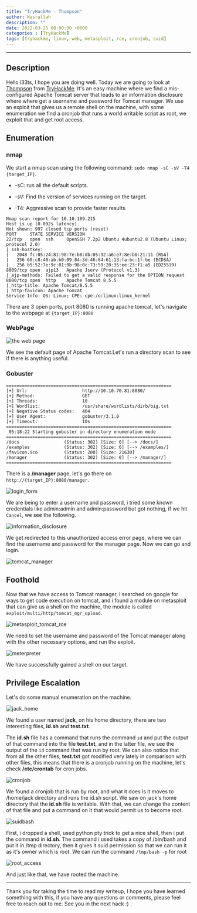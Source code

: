 ```yaml
---
title: "TryHackMe - Thompson"
author: Nasrallah
description: ""
date: 2022-03-25 00:00:00 +0000
categories : [TryHackMe]
tags: [tryhackme, linux, web, metasploit, rce, cronjob, suid]
---
```


<div align="center"> <script src="https://tryhackme.com/badge/367641"></script> </div>

---


## **Description**

Hello l33ts, I hope you are doing well. Today we are going to look at [Thompson](https://tryhackme.com/room/bsidesgtthompson) from [TryHackMe](https://tryhackme.com). It's an easy machine where we find a mis-configured Apache Tomcat server that leads to an information disclosure where where get a username and password for Tomcat manager. We use an exploit that gives us a remote shell on the machine, with some enumeration we find a cronjob that runs a world writable script as root, we exploit that and get root access.

## **Enumeration**

### nmap

We start a nmap scan using the following command: `sudo nmap -sC -sV -T4 {target_IP}`.

- -sC: run all the default scripts.

- -sV: Find the version of services running on the target.

- -T4: Aggressive scan to provide faster results.

```terminal
Nmap scan report for 10.10.109.215
Host is up (0.092s latency).
Not shown: 997 closed tcp ports (reset)
PORT     STATE SERVICE VERSION
22/tcp   open  ssh     OpenSSH 7.2p2 Ubuntu 4ubuntu2.8 (Ubuntu Linux; protocol 2.0)
| ssh-hostkey:
|   2048 fc:05:24:81:98:7e:b8:db:05:92:a6:e7:8e:b0:21:11 (RSA)
|   256 60:c8:40:ab:b0:09:84:3d:46:64:61:13:fa:bc:1f:be (ECDSA)
|_  256 b5:52:7e:9c:01:9b:98:0c:73:59:20:35:ee:23:f1:a5 (ED25519)
8009/tcp open  ajp13   Apache Jserv (Protocol v1.3)
|_ajp-methods: Failed to get a valid response for the OPTION request
8080/tcp open  http    Apache Tomcat 8.5.5
|_http-title: Apache Tomcat/8.5.5
|_http-favicon: Apache Tomcat
Service Info: OS: Linux; CPE: cpe:/o:linux:linux_kernel
```

There are 3 open ports, port 8080 is running apache tomcat, let's navigate to the webpage at `{target_IP}:8080`

### WebPage

![the web page](/assets/img/tryhackme/thompson/webpage.png)

We see the default page of Apache Tomcat.Let's run a directory scan to see if there is anything useful.

### Gobuster

```terminal
===============================================================
[+] Url:                     http://10.10.70.81:8080/
[+] Method:                  GET
[+] Threads:                 10
[+] Wordlist:                /usr/share/wordlists/dirb/big.txt
[+] Negative Status codes:   404
[+] User Agent:              gobuster/3.1.0
[+] Timeout:                 10s
===============================================================
 05:18:22 Starting gobuster in directory enumeration mode
===============================================================
/docs                 (Status: 302) [Size: 0] [--> /docs/]
/examples             (Status: 302) [Size: 0] [--> /examples/]
/favicon.ico          (Status: 200) [Size: 21630]             
/manager              (Status: 302) [Size: 0] [--> /manager/]
===============================================================
```

There is a **/manager** page, let's go there on `http://{target_IP}:8080/manager`.

![login_form](/assets/img/tryhackme/thompson/credsprompt.png)

We are being to enter a username and password, i tried some known credentials like admin:admin and admin:password but got nothing, if we hit `Cancel`, we see the following.

![information_disclosure](/assets/img/tryhackme/thompson/disclosure.png)

We get redirected to this unauthorized access error page, where we can find the username and password for the manager page. Now we can go and login.

![tomcat_manager](/assets/img/tryhackme/thompson/manager.png)

## **Foothold**

Now that we have access to Tomcat manager, i searched on google for ways to get code execution on tomcat, and i found a module on metasploit that can give us a shell on the machine, the module is called `exploit/multi/http/tomcat_mgr_upload`.

![metasploit_tomcat_rce](/assets/img/tryhackme/thompson/metasploit.png)

We need to set the username and password of the Tomcat manager along with the other necessary options, and run the exploit.

![meterpreter](/assets/img/tryhackme/thompson/meterpreter.png)

We have successfully gained a shell on our target.


## **Privilege Escalation**

Let's do some manual enumeration on the machine.

![jack_home](/assets/img/tryhackme/thompson/jackhome.png)

We found a user named **jack**, on his home directory, there are two interesting files, **id.sh** and **test.txt**.

The **id.sh** file has a command that runs the command `id` and put the output of that command into the file **test.txt**, and in the latter file, we see the output of the `id` command that was run by root. We can also notice that from all the other files, **test.txt** got modified very lately in comparison with other files, this means that there is a cronjob running on the machine, let's check **/etc/crontab** for cron jobs.

![cronjob](/assets/img/tryhackme/thompson/crontab.png)

We found a cronjob that is run by root, and what it does is it moves to /home/jack directory and runs the id.sh script. We saw on jack's home directory that the **id.sh** file is writable. With that, we can change the content of that file and put a command on it that would permit us to become root.

![suidbash](/assets/img/tryhackme/thompson/suidbash.png)

First, i dropped a shell, used python pty trick to get a nice shell, then i put the command in **id.sh**. The command i used takes a copy of /bin/bash and put it in /tmp directory, then it gives it suid permission so that we can run it as it's owner which is root. We can run the command `/tmp/bash -p` for root

![root_access](/assets/img/tryhackme/thompson/root.png)

And just like that, we have rooted the machine.

---

Thank you for taking the time to read my writeup, I hope you have learned something with this, if you have any questions or comments, please feel free to reach out to me. See you in the next hack :) .
